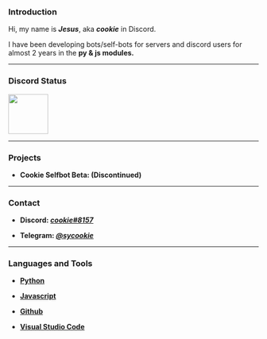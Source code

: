 ### Introduction

Hi, my name is <b><i>Jesus</i></b>, aka <b><i>cookie</i></b> in Discord.

I have been developing bots/self-bots for servers and discord users for almost 2 years in the <b>py & js<b> modules.

---  
  
### Discord Status

<a href="https://discord.com/users/875421899017039903">
<img height="80px" src="https://discord.c99.nl/widget/theme-4/875421899017039903.png" />
</a>

---
  
### Projects

- Cookie Selfbot Beta: (Discontinued)

---  
  
### Contact

- <b>Discord:</b> <a href="https://discord.com/users/875421899017039903"><i>cookie#8157</i></a>

- <b>Telegram:</b> <a href="https://telegram.me/sycookie"><i>@sycookie</i></a>

---  
  
### Languages and Tools
  
- <a href="https://www.python.org/">Python</a>

- <a href="https://www.javascript.com/">Javascript</a>
  
- <a href="https://github.com/">Github</a>
  
- <a href="https://code.visualstudio.com/">Visual Studio Code</a>
  
  
